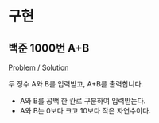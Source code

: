 # 구현

## 백준 1000번 A+B

[Problem](https://www.acmicpc.net/problem/1000) / [Solution](boj1000.cpp)

두 정수 A와 B를 입력받고, A+B를 출력합니다.
- A와 B를 공백 한 칸로 구분하여 입력받는다.
- A와 B는 0보다 크고 10보다 작은 자연수이다.
